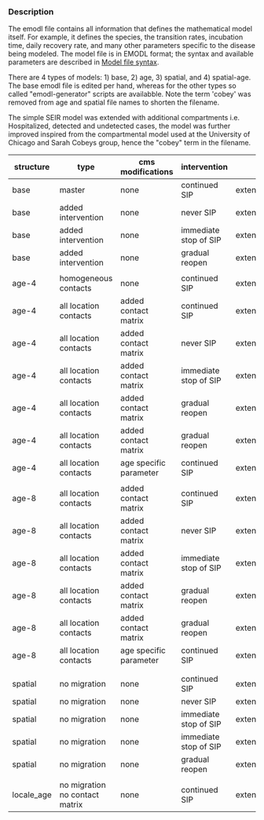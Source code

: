 ### Description 

The emodl file contains all information that defines the mathematical model itself. 
For example, it defines the species, the transition rates, incubation time, daily recovery rate, and many other parameters specific to the disease being modeled. 
The model file is in EMODL format; the syntax and available parameters are described in [Model file syntax](https://idmod.org/docs/cms/model-file.html).

There are 4 types of models: 1) base, 2) age, 3) spatial, and 4) spatial-age. 
The base emodl file is edited per hand, whereas for the other types so called "emodl-generator" scripts are availabble. 
Note the term 'cobey' was removed from age and spatial file names to shorten the filename. 

The simple SEIR model was extended with additional compartments i.e. Hospitalized, detected and undetected cases, 
the model was further improved inspired from the compartmental model used at the University of Chicago and Sarah Cobeys group, hence the "cobey" term in the filename. 


| structure      | type                            | cms modifications        | intervention          | emodl name                                             |
|----------------|---------------------------------|--------------------------|-----------------------|--------------------------------------------------------|
| base           | master                          | none                     | continued SIP         | extendedmodel_cobey.emodl                              |                       |
| base           | added intervention              | none                     | never SIP             | extendedmodel_cobey_noSIP.emodl                        |
| base           | added intervention              | none                     | immediate stop of SIP | extendedmodel_cobey_interventionStopy.emodl            |
| base           | added intervention              | none                     | gradual reopen        | extendedmodel_cobey_gradual_reopening.emodl            |
|                |                                 |                          |                       |                                                        |
| age-4          | homogeneous contacts            | none                     | continued SIP         | extendedmodel_age4_homogeneous.emodl                   |
| age-4          | all location contacts           | added contact matrix     | continued SIP         | extendedmodel_age4.emodl                               |
| age-4          | all location contacts           | added contact matrix     | never SIP             | extendedmodel_age4_neverSIP.emodl                      |
| age-4          | all location contacts           | added contact matrix     | immediate stop of SIP | extendedmodel_age4_interventionStop.emodl              |
| age-4          | all location contacts           | added contact matrix     | gradual reopen        | extendedmodel_age4_gradual_reopening.emodl             |
| age-4          | all location contacts           | added contact matrix     | gradual reopen        | extendedmodel_age4_contactTracing.emodl  
| age-4          | all location contacts           | age specific parameter   | continued SIP         | extendedmodel_age4_param.emodl                         |
|                |                                 |                          |                       |                                                        |
| age-8          | all location contacts           | added contact matrix     | continued SIP         | extendedmodel_age8.emodl                               |
| age-8          | all location contacts           | added contact matrix     | never SIP             | extendedmodel_age8_neverSIP.emodl                      |
| age-8          | all location contacts           | added contact matrix     | immediate stop of SIP | extendedmodel_age8_interventionStop.emodl              |
| age-8          | all location contacts           | added contact matrix     | gradual reopen        | extendedmodel_age8_gradual_reopening.emodl             |
| age-8          | all location contacts           | added contact matrix     | gradual reopen        | extendedmodel_age8_contactTracing.emodl 
| age-8          | all location contacts           | age specific parameter   | continued SIP         | extendedmodel_age8_param.emodl                         |
|                |                                 |                          |                       |                                                        |
|                |                                 |                          |                       |                                                        |
| spatial        | no migration                    | none                     | continued SIP         | extendedmodel_EMS.emodl                   |
| spatial        | no migration                    | none                     | never SIP             | extendedmodel_EMS_neverSIP.emodl          |
| spatial        | no migration                    | none                     | immediate stop of SIP | extendedmodel_EMS_interventionStop.emodl  |
| spatial        | no migration                    | none                     | immediate stop of SIP | extendedmodel_EMS_interventionStopadj.emodl  |
| spatial        | no migration                    | none                     | gradual reopen        | extendedmodel_EMS_gradual_reopening.emodl |
|                |                                 |                          |                       |                                                        |
| locale_age     | no migration  no contact matrix | none                     | continued SIP         | extendedmodel_cobey_locale_age_test.emodl              |

